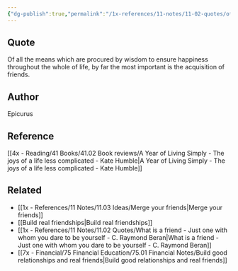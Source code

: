 ```yaml
---
{"dg-publish":true,"permalink":"/1x-references/11-notes/11-02-quotes/of-all-the-means-which-are-procured-by-wisdom-to-ensure-happiness-throughout-the-whole-of-life-by-far-the-most-important-is-the-acquisition-of-friends-epicurus/","title":"Of all the means which are procured by wisdom to ensure happiness throughout the whole of life, by far the most important is the acquisition of friends - Epicurus","created":"2024-08-13T10:25:44.271+03:00","updated":"2024-08-16T20:51:04.228+03:00"}
---
```



## Quote
Of all the means which are procured by wisdom to ensure happiness throughout the whole of life, by far the most important is the acquisition of friends.

## Author
Epicurus

## Reference
[[4x - Reading/41 Books/41.02 Book reviews/A Year of Living Simply - The joys of a life less complicated - Kate Humble\|A Year of Living Simply - The joys of a life less complicated - Kate Humble]]

## Related
- [[1x - References/11 Notes/11.03 Ideas/Merge your friends\|Merge your friends]]
- [[Build real friendships\|Build real friendships]]
- [[1x - References/11 Notes/11.02 Quotes/What is a friend - Just one with whom you dare to be yourself - C. Raymond Beran\|What is a friend - Just one with whom you dare to be yourself - C. Raymond Beran]]
- [[7x - Financial/75 Financial Education/75.01 Financial Notes/Build good relationships and real friends\|Build good relationships and real friends]]